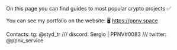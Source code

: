 On this page you can find guides to most popular crypto projects ✅

You can see my portfolio on the website: 🖥 https://ppnv.space

Contacts: tg: @styd_tr /// discord: Sergio | PPNV#0083 /// twitter: @ppnv_service
